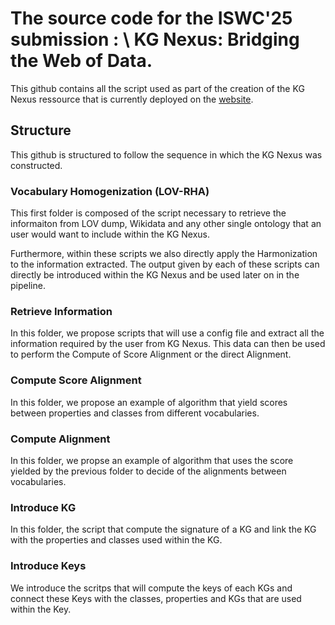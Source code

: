 # The source code for the ISWC'25 submission : \\ KG Nexus: Bridging the Web of Data.

This github contains all the script used as part of the creation of the KG Nexus ressource that is currently deployed on the [website](https://kgnexus.lisn.upsaclay.fr/).


## Structure 

This github is structured to follow the sequence in which the KG Nexus was constructed. 

### Vocabulary Homogenization (LOV-RHA)

This first folder is composed of the script necessary to retrieve the informaiton from LOV dump, Wikidata and any other single ontology that an user would want to include within the KG Nexus. 

Furthermore, within these scripts we also directly apply the Harmonization to the information extracted. The output given by each of these scripts can directly be introduced within the KG Nexus and be used later on in the pipeline. 

### Retrieve Information 

In this folder, we propose scripts that will use a config file and extract all the information required by the user from KG Nexus. This data can then be used to perform the Compute of Score Alignment or the direct Alignment. 

### Compute Score Alignment 

In this folder, we propose an example of algorithm that yield scores between properties and classes from different vocabularies.

### Compute Alignment

In this folder, we propse an example of algorithm that uses the score yielded by the previous folder to decide of the alignments between vocabularies. 

### Introduce KG 

In this folder, the script that compute the signature of a KG and link the KG with the properties and classes used within the KG. 

### Introduce Keys

We introduce the scritps that will compute the keys of each KGs and connect these Keys with the classes, properties and KGs that are used within the Key.
